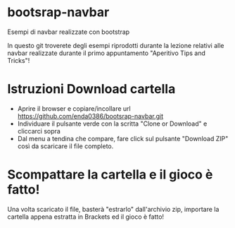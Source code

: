 # bootsrap-navbar
Esempi di navbar realizzate con bootstrap

In questo git troverete degli esempi riprodotti durante la lezione relativi alle navbar
realizzate durante il primo appuntamento "Aperitivo Tips and Tricks"!

# Istruzioni Download cartella
- Aprire il browser e copiare/incollare url https://github.com/enda0386/bootsrap-navbar.git
- Individuare il pulsante verde con la scritta "Clone or Download" e cliccarci sopra
- Dal menu a tendina che compare, fare click sul pulsante "Download ZIP" così da scaricare il file completo.

# Scompattare la cartella e il gioco è fatto!
Una volta scaricato il file, basterà "estrarlo" dall'archivio zip, importare la cartella appena estratta in Brackets ed il gioco è fatto!
